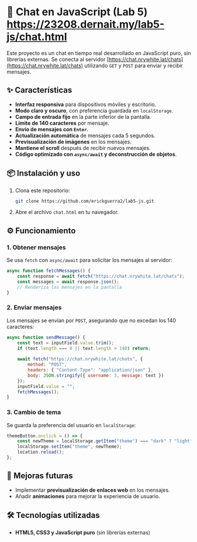 # 🚀 Chat en JavaScript (Lab 5) https://23208.dernait.my/lab5-js/chat.html

Este proyecto es un chat en tiempo real desarrollado en JavaScript puro, sin librerías externas. Se conecta al servidor [https://chat.nrywhite.lat/chats](https://chat.nrywhite.lat/chats) utilizando `GET` y `POST` para enviar y recibir mensajes.

## ✨ Características
- **Interfaz responsiva** para dispositivos móviles y escritorio.
- **Modo claro y oscuro**, con preferencia guardada en `localStorage`.
- **Campo de entrada fijo** en la parte inferior de la pantalla.
- **Límite de 140 caracteres** por mensaje.
- **Envío de mensajes con `Enter`**.
- **Actualización automática** de mensajes cada 5 segundos.
- **Previsualización de imágenes** en los mensajes.
- **Mantiene el scroll** después de recibir nuevos mensajes.
- **Código optimizado con `async/await` y deconstrucción de objetos**.

## 📦 Instalación y uso
1. Clona este repositorio:
   ```sh
   git clone https://github.com/erickguerra2/lab5-js.git
   ```
2. Abre el archivo `chat.html` en tu navegador.

## ⚙️ Funcionamiento
### **1. Obtener mensajes**
Se usa `fetch` con `async/await` para solicitar los mensajes al servidor:
```js
async function fetchMessages() {
    const response = await fetch("https://chat.nrywhite.lat/chats");
    const messages = await response.json();
    // Renderiza los mensajes en la pantalla
}
```
### **2. Enviar mensajes**
Los mensajes se envían por `POST`, asegurando que no excedan los 140 caracteres:
```js
async function sendMessage() {
    const text = inputField.value.trim();
    if (text.length === 0 || text.length > 140) return;
    
    await fetch("https://chat.nrywhite.lat/chats", {
        method: "POST",
        headers: { "Content-Type": "application/json" },
        body: JSON.stringify({ username: 3, message: text })
    });
    inputField.value = "";
    fetchMessages();
}
```
### **3. Cambio de tema**
Se guarda la preferencia del usuario en `localStorage`:
```js
themeButton.onclick = () => {
    const newTheme = localStorage.getItem("theme") === "dark" ? "light" : "dark";
    localStorage.setItem("theme", newTheme);
    location.reload();
};
```

## 🎨 Mejoras futuras
- Implementar **previsualización de enlaces web** en los mensajes.
- Añadir **animaciones** para mejorar la experiencia de usuario.

## 🛠 Tecnologías utilizadas
- **HTML5, CSS3 y JavaScript puro** (sin librerías externas)

